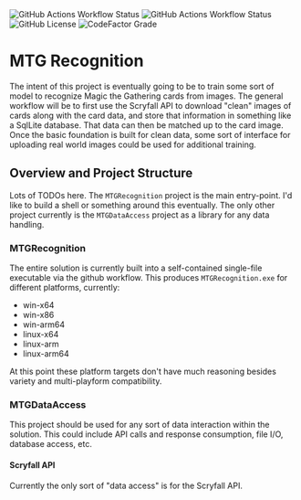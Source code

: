 <object>
<img alt="GitHub Actions Workflow Status" src="https://img.shields.io/github/actions/workflow/status/jav76/MTG-Recognition-Model/Build.yml?style=for-the-badge&label=CI%20Build&link=https%3A%2F%2Fgithub.com%2Fjav76%2FMTG-Recognition-Model%2Factions%2Fworkflows%2FBuild.yml">
</object>

<img alt="GitHub Actions Workflow Status" src="https://img.shields.io/github/actions/workflow/status/jav76/MTG-Recognition-Model/Publish.yml?style=for-the-badge&label=Release%20Build&link=https%3A%2F%2Fgithub.com%2Fjav76%2FMTG-Recognition-Model%2Factions%2Fworkflows%2FPublish.yml">


<img alt="GitHub License" src="https://img.shields.io/github/license/jav76/MTG-Recognition-Model?style=for-the-badge&link=https%3A%2F%2Fgithub.com%2Fjav76%2FMTG-Recognition-Model%2Fblob%2Fmain%2FLICENSE">
<img alt="CodeFactor Grade" src="https://img.shields.io/codefactor/grade/github/jav76/MTG-Recognition-Model?style=for-the-badge&link=https%3A%2F%2Fwww.codefactor.io%2Frepository%2Fgithub%2Fjav76%2Fmtg-recognition-model%2Fstats">


# MTG Recognition

The intent of this project is eventually going to be to train some sort of model to recognize Magic the Gathering cards from images. 
The general workflow will be to first use the Scryfall API to download "clean" images of cards along with the card data, and store that information in something like a SqlLite database. That data can then be matched up to the card image. 
Once the basic foundation is built for clean data, some sort of interface for uploading real world images could be used for additional training.


## Overview and Project Structure

Lots of TODOs here. The `MTGRecognition` project is the main entry-point. I'd like to build a shell or something around this eventually. The only other project currently is the `MTGDataAccess` project as a library for any data handling.

### MTGRecognition

The entire solution is currently built into a self-contained single-file executable via the github workflow. This produces `MTGRecognition.exe` for different platforms, currently:

- win-x64
- win-x86
- win-arm64
- linux-x64
- linux-arm
- linux-arm64

At this point these platform targets don't have much reasoning besides variety and multi-playform compatibility.

### MTGDataAccess

This project should be used for any sort of data interaction within the solution. This could include API calls and response consumption, file I/O, database access, etc.

#### Scryfall API

Currently the only sort of "data access" is for the Scryfall API.


